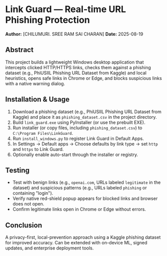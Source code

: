 

# Link Guard — Real-time URL Phishing Protection

**Author:** [CHILUMURI. SREE RAM SAI CHARAN]
**Date:** 2025-08-19

## Abstract
This project builds a lightweight Windows desktop application that intercepts clicked HTTP/HTTPS links, checks them against a phishing dataset (e.g., PhiUSIIL Phishing URL Dataset from Kaggle) and local heuristics, opens safe links in Chrome or Edge, and blocks suspicious links with a native warning dialog.

## Installation & Usage
1. Download a phishing dataset (e.g., PhiUSIIL Phishing URL Dataset from Kaggle) and place it as `phishing_dataset.csv` in the project directory.
2. Build `link_guard.exe` using PyInstaller (or use the prebuilt EXE).
3. Run installer (or copy files, including `phishing_dataset.csv`) to `C:\Program Files\LinkGuard`.
4. Run `install_windows.py` to register Link Guard in Default Apps.
5. In Settings → Default apps → Choose defaults by link type → set `http` and `https` to Link Guard.
6. Optionally enable auto-start through the installer or registry.

## Testing
- Test with benign links (e.g., `openai.com`, URLs labeled `legitimate` in the dataset) and suspicious patterns (e.g., URLs labeled `phishing` or containing "login").
- Verify native red-shield popup appears for blocked links and browser does not open.
- Confirm legitimate links open in Chrome or Edge without errors.

## Conclusion
A privacy-first, local-prevention approach using a Kaggle phishing dataset for improved accuracy. Can be extended with on-device ML, signed updates, and enterprise deployment tools.
